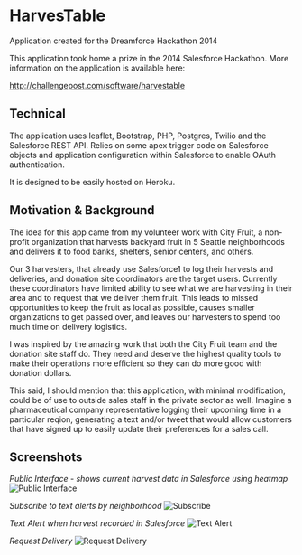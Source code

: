 # HarvesTable
Application created for the Dreamforce Hackathon 2014

This application took home a prize in the 2014 Salesforce Hackathon.  More information on the application is available here:

http://challengepost.com/software/harvestable

## Technical

The application uses leaflet, Bootstrap, PHP, Postgres, Twilio and the Salesforce REST API.  Relies on some apex trigger code on Salesforce objects and application configuration within Salesforce to enable OAuth authentication.  

It is designed to be easily hosted on Heroku.

## Motivation & Background

The idea for this app came from my volunteer work with City Fruit, a non-profit organization that harvests backyard fruit in 5 Seattle neighborhoods and delivers it to food banks, shelters, senior centers, and others.

Our 3 harvesters, that already use Salesforce1 to log their harvests and deliveries, and donation site coordinators are the target users. Currently these coordinators have limited ability to see what we are harvesting in their area and to request that we deliver them fruit. This leads to missed opportunities to keep the fruit as local as possible, causes smaller organizations to get passed over, and leaves our harvesters to spend too much time on delivery logistics.

I was inspired by the amazing work that both the City Fruit team and the donation site staff do. They need and deserve the highest quality tools to make their operations more efficient so they can do more good with donation dollars.

This said, I should mention that this application, with minimal modification, could be of use to outside sales staff in the private sector as well. Imagine a pharmaceutical company representative logging their upcoming time in a particular reqion, generating a text and/or tweet that would allow customers that have signed up to easily update their preferences for a sales call.

## Screenshots

*Public Interface - shows current harvest data in Salesforce using heatmap*
![Public Interface](https://raw.githubusercontent.com/kaypro4/harvestable/master/images/gallery1.jpg)

*Subscribe to text alerts by neighborhood*
![Subscribe](https://raw.githubusercontent.com/kaypro4/harvestable/master/images/gallery2.jpg)

*Text Alert when harvest recorded in Salesforce*
![Text Alert](https://raw.githubusercontent.com/kaypro4/harvestable/master/images/gallery3.jpg)

*Request Delivery*
![Request Delivery](https://raw.githubusercontent.com/kaypro4/harvestable/master/images/gallery4.jpg)

